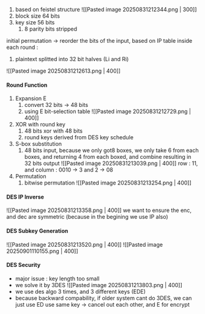 1. based on feistel structure
	![[Pasted image 20250831212344.png | 300]]
2. block size 64 bits
3. key size 56 bits
	1. 8 parity bits stripped

initial permutation -> reorder the bits of the input, based on IP table
inside each round :
1. plaintext splitted into 32 bit halves (Li and Ri)


![[Pasted image 20250831212613.png | 400]]
#### Round Function
1. Expansion E
	1. convert 32 bits -> 48 bits
	2. using E bit-selection table
	![[Pasted image 20250831212729.png | 400]]
2. XOR with round key
	1. 48 bits xor with 48 bits
	2. round keys derived from DES key schedule
3. S-box substitution
	1. 48 bits input, because we only got8 boxes, we only take 6 from each boxes, and returning 4 from each boxed, and combine resulting in 32 bits output
	![[Pasted image 20250831213039.png | 400]]
	row : 11, and column : 0010 -> 3 and 2 -> 08
4. Permutation
	1. bitwise permutation
	![[Pasted image 20250831213254.png | 400]]

#### DES IP Inverse
![[Pasted image 20250831213358.png | 400]]
we want to ensure the enc, and dec are symmetric (because in the begining we use IP also)


#### DES Subkey Generation
![[Pasted image 20250831213520.png | 400]]
![[Pasted image 20250901110155.png | 400]]


#### DES Security
- major issue : key length too small
- we solve it by 3DES
![[Pasted image 20250831213803.png | 400]]
- we use des algo 3 times, and 3 different keys (EDE)
- because backward compability, if older system cant do 3DES, we can just use ED use same key -> cancel out each other, and E for encrypt